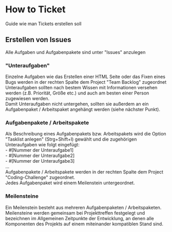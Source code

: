 # How to Ticket
Guide wie man Tickets erstellen soll

## Erstellen von Issues
Alle Aufgaben und Aufgabenpakete sind unter "Issues" anzulegen

### "Unteraufgaben"
Einzelne Aufgaben wie das Erstellen einer HTML Seite oder das Fixen eines Bugs werden in der rechten Spalte dem Project "Team Backlog" zugeordnet <br>
Unteraufgaben sollten nach bestem Wissen mit Informationen versehen werden (z.B. Priorität, Größe etc.) und auch am besten einer Person zugewiesen werden. <br>
Damit Unteraufgaben nicht untergehen, sollten sie außerdem an ein Aufgabenpaket / Arbeitspaket angehängt werden (siehe nächster Punkt).

### Aufgabenpakete / Arbeitspakete
Als Beschreibung eines Aufgabenpakets bzw. Arbeitspakets wird die Option "Tasklist anlegen" (Strg+Shift+I) gewählt und die zugehörigen Unteraufgaben wie folgt eingefügt: <br>
\- #[Nummer der Unteraufgabe1]<br>
\- #[Nummer der Unteraufgabe2]<br>
\- #[Nummer der Unteraufgabe3]<br>
...<br>
Aufgabenpakete / Arbeitspakete werden in der rechten Spalte dem Project "Coding-Challenge" zugeordnet. <br>
Jedes Aufgabenpaket wird einem Meilenstein untergeordnet. 

### Meilensteine
Ein Meilenstein besteht aus mehreren Aufgabenpaketen / Arbeitspaketen. <br>
Meilensteine werden gemeinsam bei Projekttreffen festgelegt und bezeichnen im Allgemeinen Zeitpunkte der Entwicklung, 
an denen alle Komponenten des Projekts auf einem miteinander kompatiblen Stand sind.
